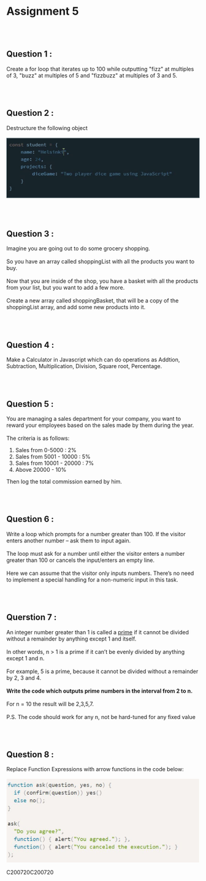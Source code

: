 # Assignment 5

<br><br>
## Question 1 :
Create a for loop that iterates up to 100 while outputting "fizz" at multiples of 3, "buzz" at multiples of 5 and
"fizzbuzz" at multiples of 3 and 5.

<br><br>
## Question 2 :
Destructure the following object
<br><br>
![Q2 Image](https://github.com/VikrantShah/Lets_Upgrade_JS_Assignments/blob/master/Assignment_5/images/Q2.JPG)

<br><br>
## Question 3 :
Imagine you are going out to do some grocery shopping.
<br><br>
So you have an array called shoppingList with all the products you want to buy.
<br><br>
Now that you are inside of the shop, you have a basket with all the products from your list, but you want to
add a few more. 
<br><br>
Create a new array called shoppingBasket, that will be a copy of the shoppingList array, and add some
new products into it.

<br><br>
## Question 4 :
Make a Calculator in Javascript which can do operations as Addtion, Subtraction, Multiplication, Division,
Square root, Percentage.

<br><br>
## Question 5 :
You are managing a sales department for your company, you want to reward your employees based on
the sales made by them during the year.
<br><br>
The criteria is as follows:

  1. Sales from 0-5000 : 2% 
  2. Sales from 5001 - 10000 : 5%
  3. Sales from 10001 - 20000 : 7%
  4. Above 20000 - 10% 

Then log the total commission earned by him.

<br><br>
## Question 6 :
Write a loop which prompts for a number greater than 100. If the visitor enters another number – ask them
to input again.
<br><br>
The loop must ask for a number until either the visitor enters a number greater than 100 or cancels the
input/enters an empty line.
<br><br>
Here we can assume that the visitor only inputs numbers. There’s no need to implement a special
handling for a non-numeric input in this task.

<br><br>
## Querstion 7 :
An integer number greater than 1 is called a [prime](https://en.wikipedia.org/wiki/Prime_number) if it cannot be divided without a remainder by anything
except 1 and itself.
<br><br>
In other words, n > 1 is a prime if it can’t be evenly divided by anything except 1 and n.
<br><br>
For example, 5 is a prime, because it cannot be divided without a remainder by 2, 3 and 4.
<br><br>
**Write the code which outputs prime numbers in the interval from 2 to n.**
<br><br>
For n = 10 the result will be 2,3,5,7.
<br><br>
P.S. The code should work for any n, not be hard-tuned for any fixed value

<br><br>
## Question 8 :
Replace Function Expressions with arrow functions in the code below:
<br><br>
![Q8 Image](https://github.com/VikrantShah/Lets_Upgrade_JS_Assignments/blob/master/Assignment_5/images/Q8.JPG)


C200720C200720

